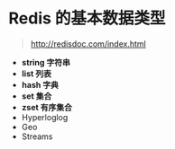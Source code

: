 # Redis 的基本数据类型

> http://redisdoc.com/index.html

- **string 字符串**
- **list 列表**
- **hash 字典**
- **set 集合**
- **zset 有序集合**
- Hyperloglog
- Geo
- Streams




